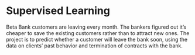 # Supervised Learning
Beta Bank customers are leaving every month. The bankers figured out it’s cheaper to save the existing customers rather than to attract new ones.
The project is to predict whether a customer will leave the bank soon, using the data on clients’ past behavior and termination of contracts with the bank.
